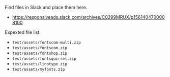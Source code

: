 Find files in Slack and place them here.

- https://responsiveads.slack.com/archives/C0299MRUX/p1561404700008100

Expexted file list.

- `test/assets/fontscom-multi.zip`
- `test/assets/fontscom.zip`
- `test/assets/fontshop.zip`
- `test/assets/fontsquirrel.zip`
- `test/assets/linotype.zip`
- `test/assets/myfonts.zip`
